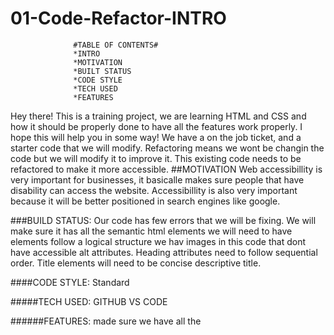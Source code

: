 # 01-Code-Refactor-INTRO

                  #TABLE OF CONTENTS#
				  *INTRO
				  *MOTIVATION
				  *BUILT STATUS
				  *CODE STYLE
				  *TECH USED
				  *FEATURES
Hey there! This is a training project, we are learning HTML and CSS and how it should be properly done to have all the features work properly.
I hope this will help you in some way! 
We have a on the job ticket, and a starter code that we will modify.
Refactoring means we wont be changin the code but we will modify it to improve it. 
This existing code needs to be refactored to make it more accessible. 
##MOTIVATION
Web accessibillity is very important for businesses, it basicalle makes sure people that have disability can access the website.
Accessibillity is also very important because it will be better positioned in search engines like google. 

###BUILD STATUS:
Our code has few errors that we will be fixing. We will make sure it has all the semantic html elements
we will need to have elements follow a logical structure
we hav images in this code that dont have accessible alt attributes.
Heading attributes need to follow sequential order. 
Title elements will need to be concise descriptive title.

####CODE STYLE:
Standard

#####TECH USED:
GITHUB
VS CODE

######FEATURES:
made sure we have all the <html> <head> <title> and <meta charset> elements
added <header>
	changed <div class line 11  to <section class with cvlosing </section> on line 30
    added <!----> hidden comments to name the sections
search optimizstion link wasnt working 
	  fixed it by adding <div id=" " and class=" "
							  
images links were missing an alt attribute
				added alt=" " to every image link			  
							  
							  HERES IMAGES OF BEFORE CODE WAS REFACTORED

![BEFORE PART 1](https://user-images.githubusercontent.com/104174334/166260242-b1faf21c-98d5-49a2-a019-35e9f9eed639.jpg)

![BEFORE PART 2](https://user-images.githubusercontent.com/104174334/166259910-69d0ce99-03c8-49f1-9e40-0c17ad05a4c0.jpg)
							  HERES IMAGES OF AFTER CODE WAS REFACTORED
![AFTER PART 1](https://user-images.githubusercontent.com/104174334/166260023-5a664377-fa5e-4d94-aa0b-d69f73542e75.jpg)
<img width="1512" alt="AFTER PART 2" src="https://user-images.githubusercontent.com/104174334/166261086-f3851bef-d576-4d12-bc14-1a29d8eb3e93.png">
<img width="1512" alt="AFTER PART 3" src="https://user-images.githubusercontent.com/104174334/166261104-4de2a573-1981-441e-bb30-a251029d2000.png">
